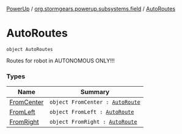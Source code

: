 [PowerUp](../../index.md) / [org.stormgears.powerup.subsystems.field](../index.md) / [AutoRoutes](./index.md)

# AutoRoutes

`object AutoRoutes`

Routes for robot in AUTONOMOUS ONLY!!!

### Types

| Name | Summary |
|---|---|
| [FromCenter](-from-center/index.md) | `object FromCenter : `[`AutoRoute`](../-auto-route/index.md) |
| [FromLeft](-from-left/index.md) | `object FromLeft : `[`AutoRoute`](../-auto-route/index.md) |
| [FromRight](-from-right/index.md) | `object FromRight : `[`AutoRoute`](../-auto-route/index.md) |
